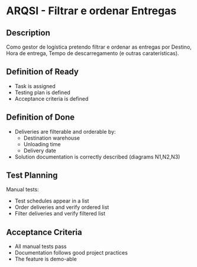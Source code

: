 # ARQSI - Filtrar e ordenar Entregas

## Description

Como gestor de logística pretendo filtrar e ordenar as entregas por Destino,
Hora de entrega, Tempo de descarregamento (e outras caraterísticas).

## Definition of Ready

- Task is assigned
- Testing plan is defined
- Acceptance criteria is defined

## Definition of Done

- Deliveries are filterable and orderable by:
    + Destination warehouse
    + Unloading time
    + Delivery date
- Solution documentation is correctly described (diagrams N1,N2,N3)

## Test Planning

Manual tests:

- Test schedules appear in a list
- Order deliveries and verify ordered list
- Filter deliveries and verify filtered list

## Acceptance Criteria

- All manual tests pass
- Documentation follows good project practices
- The feature is demo-able
